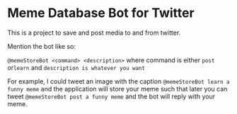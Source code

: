 # Meme Database Bot for Twitter

This is a project to save and post media to and from twitter.

Mention the bot like so:

`@memeStoreBot <command> <description>` where command is either `post` or`learn` and `description is whatever you want`

For example, I could tweet an image with the caption `@memeStoreBot learn a funny meme` and the application will store your meme such that later you can tweet `@memeStoreBot post a funny meme` and the bot will reply with your meme.
